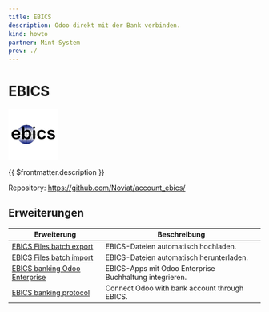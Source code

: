 ```yaml
---
title: EBICS
description: Odoo direkt mit der Bank verbinden.
kind: howto
partner: Mint-System
prev: ./
---
```


# EBICS

![](attachments/icons_odoo_ebics.png)

{{ $frontmatter.description }}

Repository: <https://github.com/Noviat/account_ebics/>

## Erweiterungen

| Erweiterung                                                             | Beschreibung                                            |
| ----------------------------------------------------------------------- | ------------------------------------------------------- |
| [EBICS Files batch export](EBICS%20Files%20batch%20export.md)           | EBICS-Dateien automatisch hochladen.                    |
| [EBICS Files batch import](EBICS%20Files%20batch%20import.md)           | EBICS-Dateien automatisch herunterladen.                |
| [EBICS banking Odoo Enterprise](EBICS%20banking%20Odoo%20Enterprise.md) | EBICS-Apps mit Odoo Enterprise Buchhaltung integrieren. |
| [EBICS banking protocol](EBICS%20banking%20protocol.md)                 | Connect Odoo with bank account through EBICS.           |
